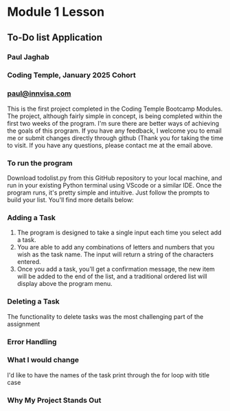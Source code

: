 # Module 1 Lesson
## To-Do list Application

### Paul Jaghab
### Coding Temple, January 2025 Cohort
### paul@innvisa.com

This is the first project completed in the Coding Temple Bootcamp Modules.  
The project, although fairly simple in concept, is being completed within the first two weeks of the program. I'm sure there are better ways of achieving the goals of this program. If you have any feedback, I welcome you to email me or submit changes directly through github (Thank you for taking the time to visit. If you have any questions, please contact me at the email above. 

### To run the program
Download todolist.py from this GitHub repository to your local machine, and run in your existing Python terminal using VScode or a similar IDE. Once the program runs, it's pretty simple and intuitive. Just follow the prompts to build your list. You'll find more details below:

### Adding a Task
1. The program is designed to take a single input each time you select add a task.
2. You are able to add any combinations of letters and numbers that you wish as the task name. The input will return a string of the characters entered.
3. Once you add a task, you'll get a confirmation message, the new item will be added to the end of the list, and a traditional ordered list will display above the program menu. 

### Deleting a Task
The functionality to delete tasks was the most challenging part of the assignment

### Error Handling


### What I would change
I'd like to have the names of the task print through the for loop with title case


### Why My Project Stands Out


